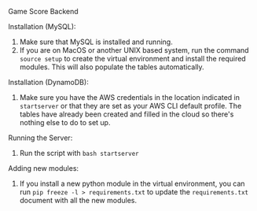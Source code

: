 Game Score Backend

Installation (MySQL):
1. Make sure that MySQL is installed and running.
2. If you are on MacOS or another UNIX based system, run the command ```source setup``` to create the virtual environment and install the required modules. This will also populate the tables automatically. 

Installation (DynamoDB):
1. Make sure you have the AWS credentials in the location indicated in ```startserver``` or that they are set as your AWS CLI default profile. The tables have already been created and filled in the cloud so there's nothing else to do to set up.

Running the Server:
1. Run the script with `bash startserver`
   
Adding new modules:
1. If you install a new python module in the virtual environment, you can run ```pip freeze -l > requirements.txt``` to update the ```requirements.txt``` document with all the new modules.
